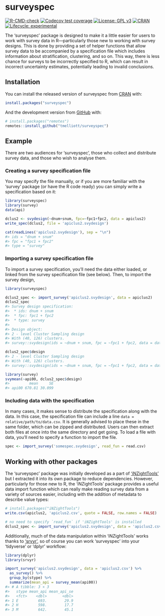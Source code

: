 
<!-- README.md is generated from README.Rmd. Please edit that file -->

# surveyspec

<!-- badges: start -->

[![R-CMD-check](https://github.com/tmelliott/surveyspec/workflows/R-CMD-check/badge.svg)](https://github.com/tmelliott/surveyspec/actions)
[![Codecov test
coverage](https://codecov.io/gh/tmelliott/surveyspec/branch/main/graph/badge.svg)](https://codecov.io/gh/tmelliott/surveyspec?branch=main)
[![License: GPL
v3](https://img.shields.io/badge/License-GPL%20v3-blue.svg)](http://www.gnu.org/licenses/gpl-3.0)
[![CRAN](https://www.r-pkg.org/badges/version/surveyspec)](https://CRAN.R-project.org/package=surveyspec)
[![Lifecycle:
experimental](https://img.shields.io/badge/lifecycle-experimental-orange.svg)](https://lifecycle.r-lib.org/articles/stages.html#experimental)
<!-- badges: end -->

The ‘surveyspec’ package is designed to make it a little easier for
users to work with survey data in R—particularly those new to working
with survey designs. This is done by providing a set of helper functions
that allow survey data to be accompanied by a specification file which
includes information about stratification, clustering, and so on. This
way, there is less chance for surveys to be incorrectly specified to R,
which can result in incorrect uncertainty estimates, potentially leading
to invalid conclusions.

## Installation

You can install the released version of surveyspec from
[CRAN](https://CRAN.R-project.org) with:

``` r
install.packages("surveyspec")
```

And the development version from [GitHub](https://github.com/) with:

``` r
# install.packages("remotes")
remotes::install_github("tmelliott/surveyspec")
```

## Example

There are two audiences for ‘surveyspec’, those who collect and
distribute survey data, and those who wish to analyse them.

### Creating a survey specification file

You may specify the file manually, or if you are more familiar with the
‘survey’ package (or have the R code ready) you can simply write a
specification based on it:

``` r
library(surveyspec)
library(survey)
data(api)

dclus2 <- svydesign(~dnum+snum, fpc=~fpc1+fpc2, data = apiclus2)
write_spec(dclus2, file = 'apiclus2.svydesign')

cat(readLines('apiclus2.svydesign'), sep = "\n")
#> ids = "dnum + snum"
#> fpc = "fpc1 + fpc2"
#> type = "survey"
```

### Importing a survey specification file

To import a survey specification, you’ll need the data either loaded, or
linked from the survey specification file (see below). Then, to import
the survey design,

``` r
library(surveyspec)

dclus2_spec <- import_survey('apiclus2.svydesign', data = apiclus2)
dclus2_spec
#> Survey design specification:
#>  * ids: dnum + snum
#>  * fpc: fpc1 + fpc2
#>  * type: survey
#> 
#> Design object: 
#> 2 - level Cluster Sampling design
#> With (40, 126) clusters.
#> survey::svydesign(ids = ~dnum + snum, fpc = ~fpc1 + fpc2, data = data)

dclus2_spec$design
#> 2 - level Cluster Sampling design
#> With (40, 126) clusters.
#> survey::svydesign(ids = ~dnum + snum, fpc = ~fpc1 + fpc2, data = data)

library(survey)
svymean(~api00, dclus2_spec$design)
#>         mean     SE
#> api00 670.81 30.099
```

### Including data with the specification

In many cases, it makes sense to distribute the specification along with
the data. In this case, the specification file can include a line `data
= relative/path/to/data.csv`. It is generally advised to place these in
the same folder, which can be zipped and distributed. Users can then
extract both files at once into the same directory and get going. To
load a file with data, you’ll need to specify a function to import the
file.

``` r
spec <- import_survey('somespec.svydesign', read_fun = read.csv)
```

## Working with other packages

The ‘surveyspec’ package was initially developed as a part of
[‘iNZightTools’](https://github.com/iNZightVIT/iNZightTools/) but I
extracted it into its own package to reduce dependencies. However,
particularly for those new to R, the ‘iNZightTools’ package provides a
useful data import function which can really make reading survey data
from a variety of sources easier, including with the addition of
metadata to describe value types:

``` r
# install.packages("iNZightTools")
write.csv(apiclus2, 'apiclus2.csv', quote = FALSE, row.names = FALSE)

# no need to specify `read_fun` if 'iNZightTools' is installed
dclus2_spec <- import_survey('apiclus2.svydesign', data = 'apiclus2.csv')
```

Additionally, much of the data manipulation within ‘iNZightTools’ works
thanks to [‘srvyr’](https://github.com/gergness/srvyr), so of course you
can work ‘surveyspec’ into your ‘tidyverse’ or ‘dplyr’ workflow:

``` r
library(dplyr)
library(srvyr)

import_survey('apiclus2.svydesign', data = 'apiclus2.csv') %>%
  as_survey() %>%
  group_by(stype) %>%
  summarize(mean_api = survey_mean(api00))
#> # A tibble: 3 × 3
#>   stype mean_api mean_api_se
#>   <fct>    <dbl>       <dbl>
#> 1 E         693.        29.9
#> 2 H         598.        17.7
#> 3 M         642.        45.1
```
